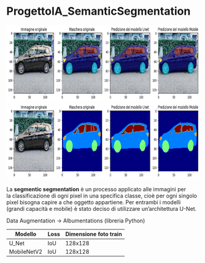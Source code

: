 # ProgettoIA_SemanticSegmentation

<p align="center">
  <img src="https://github.com/Mauro97P/ProgettoIA_SemanticSegmentation/blob/main/8-50_con_background.png" style="height: 200px;>
</p>


<p align="center">
<img src="https://github.com/Mauro97P/ProgettoIA_SemanticSegmentation/blob/main/8-50_solo_maschere.png" style="height: 200px;">
</p>


La **segmentic segmentation** è un processo applicato alle immagini per la classificazione di ogni pixel in una specifica classe, cioè per ogni singolo pixel bisogna capire a che oggetto appartiene. 
Per entrambi i modelli (grandi capacità e mobile) è stato deciso di utilizzare un’architettura U-Net.

Data Augmentation -> Albumentations (libreria Python)


| Modello        | Loss     | Dimensione foto train |
| ----------- | ----------- | --- |
| U_Net      | IoU       | 128x128  |
| MobileNetV2      | IoU     | 128x128  |


